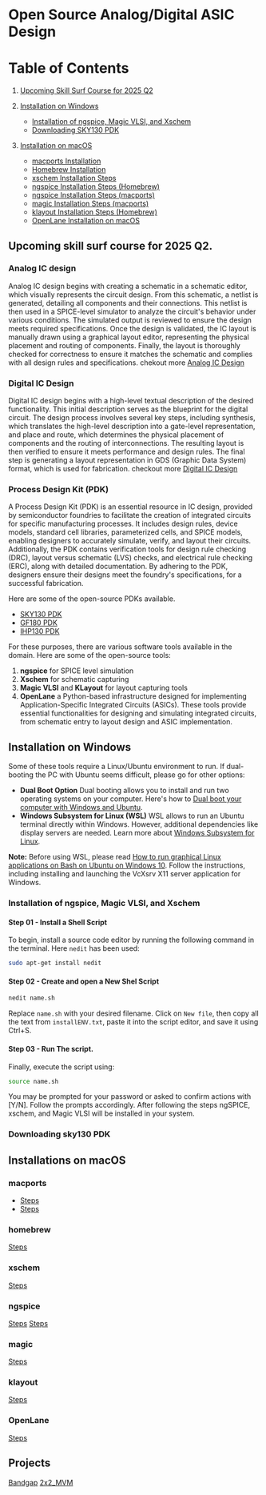 # Open Source Analog/Digital ASIC Design

# Table of Contents

1. [Upcoming Skill Surf Course for 2025 Q2](#upcoming-skill-surf-course-for-2025-q2)
2. [Installation on Windows](#installation-on-windows)
   - [Installation of ngspice, Magic VLSI, and Xschem](#installation-of-ngspice-magic-vlsi-and-xschem)
   - [Downloading SKY130 PDK](#downloading-sky130-pdk)

4. [Installation on macOS](#installation-on-macos)
   - [macports Installation](#macports-installation)
   - [Homebrew Installation](#homebrew-installation)
   - [xschem Installation Steps](#xschem-installation-steps)
   - [ngspice Installation Steps (Homebrew)](#ngspice-installation-steps-homebrew)
   - [ngspice Installation Steps (macports)](#ngspice-installation-steps-macports)
   - [magic Installation Steps (macports)](#magic-installation-steps-macports)
   - [klayout Installation Steps (Homebrew)](#klayout-installation-steps-homebrew)
   - [OpenLane Installation on macOS](#openlane-installation-on-macos)

## Upcoming skill surf course for 2025 Q2.

### Analog IC design
Analog IC design begins with creating a schematic in a schematic editor, which visually represents the circuit design. From this schematic, a netlist is generated, detailing all components and their connections. This netlist is then used in a SPICE-level simulator to analyze the circuit's behavior under various conditions. The simulated output is reviewed to ensure the design meets required specifications. Once the design is validated, the IC layout is manually drawn using a graphical layout editor, representing the physical placement and routing of components. Finally, the layout is thoroughly checked for correctness to ensure it matches the schematic and complies with all design rules and specifications. chekout more [Analog IC Design](https://sscs-ose.github.io/analog/)

### Digital IC Design
Digital IC design begins with a high-level textual description of the desired functionality. This initial description serves as the blueprint for the digital circuit. The design process involves several key steps, including synthesis, which translates the high-level description into a gate-level representation, and place and route, which determines the physical placement of components and the routing of interconnections. The resulting layout is then verified to ensure it meets performance and design rules. The final step is generating a layout representation in GDS (Graphic Data System) format, which is used for fabrication. checkout more [Digital IC Design](https://sscs-ose.github.io/digital/)

### Process Design Kit (PDK)

A Process Design Kit (PDK) is an essential resource in IC design, provided by semiconductor foundries to facilitate the creation of integrated circuits for specific manufacturing processes. It includes design rules, device models, standard cell libraries, parameterized cells, and SPICE models, enabling designers to accurately simulate, verify, and layout their circuits. Additionally, the PDK contains verification tools for design rule checking (DRC), layout versus schematic (LVS) checks, and electrical rule checking (ERC), along with detailed documentation. By adhering to the PDK, designers ensure their designs meet the foundry's specifications, for a successful fabrication.

Here are some of the open-source PDKs available.
- [SKY130 PDK](https://skywater-pdk.readthedocs.io/en/main/index.html)
- [GF180 PDK](https://gf180mcu-pdk.readthedocs.io/en/latest/)
- [IHP130 PDK](https://www.ihp-microelectronics.com/services/research-and-prototyping-service/fast-design-enablement/open-source-pdk)

For these purposes, there are various software tools available in the domain. Here are some of the open-source tools:

1. **ngspice** for SPICE level simulation
2. **Xschem** for schematic capturing
3. **Magic VLSI** and **KLayout** for layout capturing tools
4. **OpenLane** a Python-based infrastructure designed for implementing Application-Specific Integrated Circuits (ASICs).
These tools provide essential functionalities for designing and simulating integrated circuits, from schematic entry to layout design and ASIC implementation.

## Installation on Windows

Some of these tools require a Linux/Ubuntu environment to run. If dual-booting the PC with Ubuntu seems difficult, please go for other options:

- **Dual Boot Option**
  Dual booting allows you to install and run two operating systems on your computer. Here's how to [Dual boot your computer with Windows and Ubuntu](https://youtu.be/mXyN1aJYefc?si=OeE_aCqSnpSmTspe&t=43).
- **Windows Subsystem for Linux (WSL)**
  WSL allows to run an Ubuntu terminal directly within Windows. However, additional dependencies like display servers are needed. Learn more about [Windows Subsystem for Linux](https://ubuntu.com/desktop/wsl).

**Note:** Before using WSL, please read [How to run graphical Linux applications on Bash on Ubuntu on Windows 10](https://seanthegeek.net/234/graphical-linux-applications-bash-ubuntu-windows/). Follow the instructions, including installing and launching the VcXsrv X11 server application for Windows.

### Installation of ngspice, Magic VLSI, and Xschem

#### Step 01 - Install a Shell Script
To begin, install a source code editor by running the following command in the terminal. Here ```nedit``` has been used:
```sh
sudo apt-get install nedit
```

#### Step 02 - Create and open a New Shel Script
```sh 
nedit name.sh
```
Replace ```name.sh``` with your desired filename. Click on ```New file```, then copy all the text from ```installENV.txt```, paste it into the script editor, and save it using Ctrl+S.

#### Step 03 - Run The script.
Finally, execute the script using:
```sh 
source name.sh
```
You may be prompted for your password or asked to confirm actions with [Y/N]. Follow the prompts accordingly.
After following the steps ngSPICE, xschem, and Magic VLSI will be installed in your system.

### Downloading sky130 PDK

## Installations on macOS

### macports
- [Steps](https://guide.macports.org/chunked/installing.html#installing.xcode)
- [Steps](https://guide.macports.org/chunked/installing.macports.html)

### homebrew
[Steps](https://mac.install.guide/homebrew/3)

### xschem
[Steps](https://web02.gonzaga.edu/faculty/talarico/vlsi/CADToolsOnMac.html)
### ngspice
[Steps](https://formulae.brew.sh/formula/ngspice)
[Steps](https://ports.macports.org/port/ngspice/)
### magic
[Steps](https://ports.macports.org/port/magic/)
### klayout
[Steps](https://formulae.brew.sh/formula/ngspice)

### OpenLane
[Steps](https://openlane.readthedocs.io/en/latest/getting_started/installation/installation_macos.html#)

## Projects

[Bandgap](https://skywater-pdk.readthedocs.io/en/main/contents/libraries/sky130_fd_io/docs/user_guide.html)
[2x2_MVM]()
